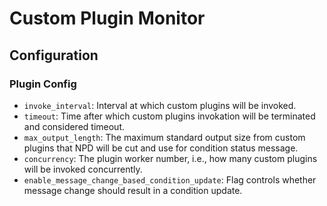 # Custom Plugin Monitor

## Configuration
### Plugin Config
* `invoke_interval`: Interval at which custom plugins will be invoked.
* `timeout`: Time after which custom plugins invokation will be terminated and considered timeout.
* `max_output_length`: The maximum standard output size from custom plugins that NPD will be cut and use for condition status message.
* `concurrency`: The plugin worker number, i.e., how many custom plugins will be invoked concurrently.
* `enable_message_change_based_condition_update`: Flag controls whether message change should result in a condition update.